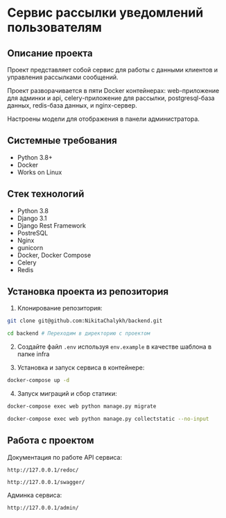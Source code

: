 Сервис рассылки уведомлений пользователям
=====

Описание проекта
----------
Проект представляет собой сервис для работы с данными клиентов и управления рассылками сообщений.

Проект разворачивается в пяти Docker контейнерах: web-приложение для админки и api, celery-приложение для рассылки, postgresql-база данных, redis-база данных, и nginx-сервер.

Настроены модели для отображения в панели администратора.

Системные требования
----------

* Python 3.8+
* Docker
* Works on Linux

Стек технологий
----------

* Python 3.8
* Django 3.1
* Django Rest Framework
* PostreSQL
* Nginx
* gunicorn
* Docker, Docker Compose
* Сelery
* Redis

Установка проекта из репозитория
----------
1. Клонирование репозитория:
```bash 
git clone git@github.com:NikitaChalykh/backend.git

cd backend # Переходим в директорию с проектом
```

2. Создайте файл ```.env``` используя ```env.example``` в качестве шаблона в папке infra

3. Установка и запуск сервиса в контейнере:
```bash 
docker-compose up -d
```

4. Запуск миграций и сбор статики:
```bash 
docker-compose exec web python manage.py migrate

docker-compose exec web python manage.py collectstatic --no-input 
```

Работа с проектом
----------
Документация по работе API сервиса:

```http://127.0.0.1/redoc/```

```http://127.0.0.1/swagger/```

Админка сервиса:

```http://127.0.0.1/admin/```

